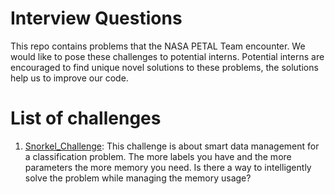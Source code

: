 # Interview Questions
This repo contains problems that the NASA PETAL Team encounter. We would like to pose these challenges to potential interns. Potential interns are encouraged to find unique novel solutions to these problems, the solutions help us to improve our code.

# List of challenges
1. [Snorkel_Challenge](https://github.com/nasa-petal/interview_questions/tree/main/snorkel_challenge): This challenge is about smart data management for a classification problem. The more labels you have and the more parameters the more memory you need. Is there a way to intelligently solve the problem while managing the memory usage?
